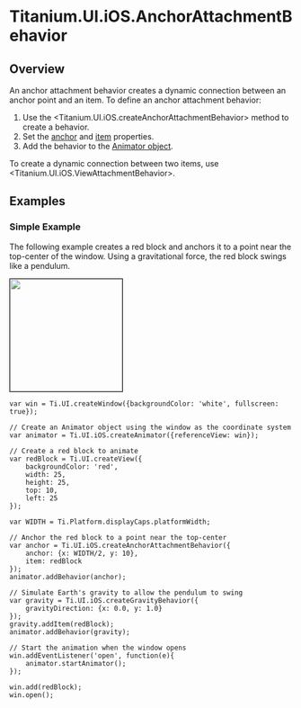 # Titanium.UI.iOS.AnchorAttachmentBehavior

<ProxySummary/>

## Overview

An anchor attachment behavior creates a dynamic connection between an anchor point and an item.
To define an anchor attachment behavior:

  1. Use the <Titanium.UI.iOS.createAnchorAttachmentBehavior> method to create a behavior.
  2. Set the [anchor](Titanium.UI.iOS.AnchorAttachmentBehavior.anchor) and
     [item](Titanium.UI.iOS.AnchorAttachmentBehavior.item) properties.
  3. Add the behavior to the [Animator object](Titanium.UI.iOS.Animator).

To create a dynamic connection between two items, use <Titanium.UI.iOS.ViewAttachmentBehavior>.

## Examples

### Simple Example

The following example creates a red block and anchors it to a point near the top-center of
the window.  Using a gravitational force, the red block swings like a pendulum.

<img src="images/animator/anchorattachment.gif" height="200" style="border:1px solid black"/>

    var win = Ti.UI.createWindow({backgroundColor: 'white', fullscreen: true});
    
    // Create an Animator object using the window as the coordinate system
    var animator = Ti.UI.iOS.createAnimator({referenceView: win});
    
    // Create a red block to animate
    var redBlock = Ti.UI.createView({
        backgroundColor: 'red',
        width: 25,
        height: 25,
        top: 10,
        left: 25
    });
    
    var WIDTH = Ti.Platform.displayCaps.platformWidth;
    
    // Anchor the red block to a point near the top-center
    var anchor = Ti.UI.iOS.createAnchorAttachmentBehavior({
        anchor: {x: WIDTH/2, y: 10},
        item: redBlock
    });
    animator.addBehavior(anchor);
    
    // Simulate Earth's gravity to allow the pendulum to swing
    var gravity = Ti.UI.iOS.createGravityBehavior({
        gravityDirection: {x: 0.0, y: 1.0}
    });
    gravity.addItem(redBlock);
    animator.addBehavior(gravity);
    
    // Start the animation when the window opens
    win.addEventListener('open', function(e){
        animator.startAnimator();
    });
    
    win.add(redBlock);
    win.open();

<ApiDocs/>
